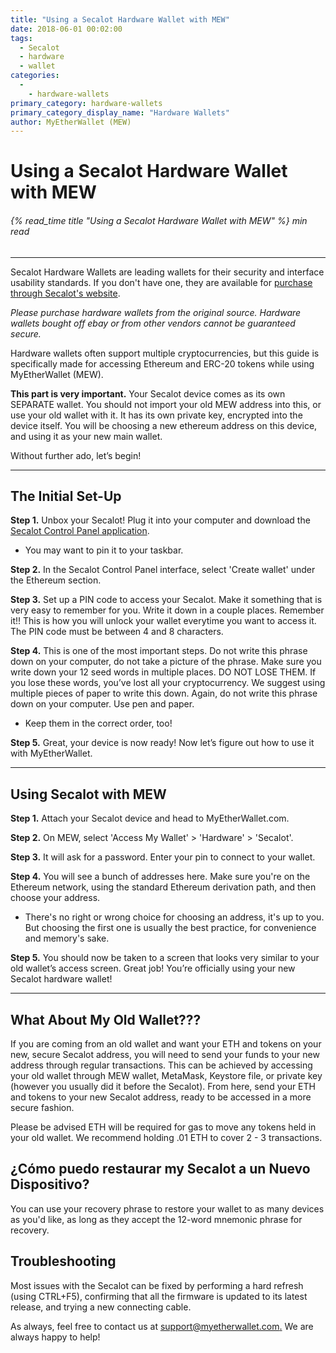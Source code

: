 ```yaml
---
title: "Using a Secalot Hardware Wallet with MEW"
date: 2018-06-01 00:02:00
tags:
  - Secalot
  - hardware
  - wallet
categories:
  - 
    - hardware-wallets
primary_category: hardware-wallets
primary_category_display_name: "Hardware Wallets"
author: MyEtherWallet (MEW)
---
```


# **Using a Secalot Hardware Wallet with MEW**

###### {% read_time title "Using a Secalot Hardware Wallet with MEW" %} min read

* * *

Secalot Hardware Wallets are leading wallets for their security and interface usability standards. If you don't have one, they are available for [purchase through Secalot's website](https://www.secalot.com/product/secalot-dongle/).

_Please purchase hardware wallets from the original source. Hardware wallets bought off ebay or from other vendors cannot be guaranteed secure._

Hardware wallets often support multiple cryptocurrencies, but this guide is specifically made for accessing Ethereum and ERC-20 tokens while using MyEtherWallet (MEW).

**This part is very important.** Your Secalot device comes as its own SEPARATE wallet. You should not import your old MEW address into this, or use your old wallet with it. It has its own private key, encrypted into the device itself. You will be choosing a new ethereum address on this device, and using it as your new main wallet.

Without further ado, let’s begin!

* * *

## **The Initial Set-Up**

**Step 1.** Unbox your Secalot! Plug it into your computer and download the [Secalot Control Panel application](https://www.secalot.com/downloads/).

-   You may want to pin it to your taskbar.

**Step 2.** In the Secalot Control Panel interface, select 'Create wallet' under the Ethereum section.

**Step 3.** Set up a PIN code to access your Secalot. Make it something that is very easy to remember for you. Write it down in a couple places. Remember it!! This is how you will unlock your wallet everytime you want to access it. The PIN code must be between 4 and 8 characters.

**Step 4.** This is one of the most important steps. Do not write this phrase down on your computer, do not take a picture of the phrase. Make sure you write down your 12 seed words in multiple places. DO NOT LOSE THEM. If you lose these words, you’ve lost all your cryptocurrency. We suggest using multiple pieces of paper to write this down. Again, do not write this phrase down on your computer. Use pen and paper.

-   Keep them in the correct order, too!

**Step 5.** Great, your device is now ready! Now let’s figure out how to use it with MyEtherWallet.

* * *

## **Using Secalot with MEW**

**Step 1.** Attach your Secalot device and head to MyEtherWallet.com.

**Step 2.** On MEW, select 'Access My Wallet' > 'Hardware' > 'Secalot'.

**Step 3.** It will ask for a password. Enter your pin to connect to your wallet.

**Step 4.** You will see a bunch of addresses here. Make sure you're on the Ethereum network, using the standard Ethereum derivation path, and then choose your address.

-   There's no right or wrong choice for choosing an address, it's up to you. But choosing the first one is usually the best practice, for convenience and memory's sake.

**Step 5.**  You should now be taken to a screen that looks very similar to your old wallet’s access screen. Great job! You’re officially using your new Secalot hardware wallet!

* * *

## **What About My Old Wallet???**

If you are coming from an old wallet and want your ETH and tokens on your new, secure Secalot address, you will need to send your funds to your new address through regular transactions. This can be achieved by accessing your old wallet through MEW wallet, MetaMask, Keystore file, or private key (however you usually did it before the Secalot). From here, send your ETH and tokens to your new Secalot address, ready to be accessed in a more secure fashion.

Please be advised ETH will be required for gas to move any tokens held in your old wallet. We recommend holding .01 ETH to cover 2 - 3 transactions.

## **¿Cómo puedo restaurar my Secalot a un Nuevo Dispositivo?**

You can use your recovery phrase to restore your wallet to as many devices as you'd like, as long as they accept the 12-word mnemonic phrase for recovery.

## **Troubleshooting**

Most issues with the Secalot can be fixed by performing a hard refresh (using CTRL+F5), confirming that all the firmware is updated to its latest release, and trying a new connecting cable.

As always, feel free to contact us at [support@myetherwallet.com.](mailto:support@myetherwallet.com.) We are always happy to help!
